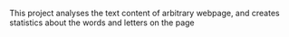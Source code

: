 This project analyses the text content of arbitrary webpage, and creates statistics about the words and letters on the page
